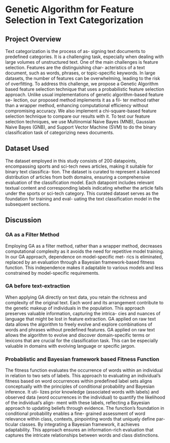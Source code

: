 # Genetic Algorithm for Feature Selection in Text Categorization

## Project Overview
Text categorization is the process of as-
signing text documents to predefined categories. It is
a challenging task, especially when dealing with large
volumes of unstructured text. One of the main challenges
is feature selection. Features are the distinguishing char-
acteristics of a text document, such as words, phrases,
or topic-specific keywords. In large datasets, the number
of features can be overwhelming, leading to the risk of
overfitting.
To address this challenge, we propose a Genetic
Algorithm based feature selection technique that uses
a probabilistic feature selection approach. Unlike usual
implementations of genetic algorithm-based feature se-
lection, our proposed method implements it as a fil-
ter method rather than a wrapper method, enhancing
computational efficiency without compromising accuracy.
We also implement a chi-square-based feature selection
technique to compare our results with it.
To test our feature selection techniques, we use
Multinomial Naive Bayes (MNB), Gaussian Naive Bayes
(GNB), and Support Vector Machine (SVM) to do the
binary classification task of categorizing news documents.


## Dataset Used
The dataset employed in this study consists of 200
datapoints, encompassing sports and sci-tech news
articles, making it suitable for binary text classifica-
tion. The dataset is curated to represent a balanced
distribution of articles from both domains, ensuring a
comprehensive evaluation of the classification model.
Each datapoint includes relevant textual content and
corresponding labels indicating whether the article
falls under the sports or sci-tech category. This curated
dataset serves as the foundation for training and eval-
uating the text classification model in the subsequent
sections.

## Discussion
### GA as a Filter Method
Employing GA as a filter method, rather than a
wrapper method, decreases computational complexity
as it avoids the need for repetitive model training. In
our GA approach, dependence on model-specific met-
rics is eliminated, replaced by an evaluation through
a Bayesian framework-based fitness function. This
independence makes it adaptable to various models
and less constrained by model-specific requirements.

### GA before text-extraction
When applying GA directly on text data, you retain
the richness and complexity of the original text. Each
word and its arrangement contribute to the genetic
makeup of individuals in the population. This approach
preserves valuable information, capturing the intrica-
cies and nuances of language that might be lost in
feature extraction.
GA applied on raw text data allows the algorithm to
freely evolve and explore combinations of words and
phrases without predefined features.
GA applied on raw text allows the algorithm to
evolve and discover domain-specific terms or lexicons
that are crucial for the classification task. This can be
especially valuable in domains with evolving language
or specific jargon.

### Probablistic and Bayesian framework based Fitness Function
The fitness function evaluates the occurrence of
words within an individual in relation to two sets
of labels. This approach to evaluating an individual’s
fitness based on word occurrences within predefined
label sets aligns conceptually with the principles of
conditional probability and Bayesian inference. It uti-
lizes prior knowledge (associated words with labels)
and observed data (word occurrences in the individual)
to quantify the likelihood of the individual’s align-
ment with these labels, reflecting a Bayesian approach
to updating beliefs through evidence. The function’s
foundation in conditional probability enables a fine-
grained assessment of word relevance within class, contexts, pinpointing words that uniquely define par-
ticular classes. By integrating a Bayesian framework,
it achieves adaptability. This approach ensures an
information-rich evaluation that captures the intricate
relationships between words and class distinctions.
